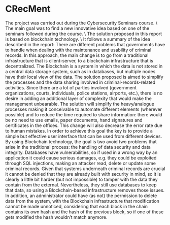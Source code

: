 # CRecMent
The project was carried out during the Cybersecurity Seminars course. \\
The main goal was to find a new innovative idea based on one of the seminars followed during the course. \\
The solution proposed in this report is based on blockchain technology. \\
It follows a summary of the idea described in the report:
There are different problems that governments have to handle when dealing with the maintenance and usability of criminal records. 
In this approach, the main change is to go from a traditional infrastructure that is client-server, to a blockchain infrastructure that is decentralized. 
The Blockchain is a system in which the data is not stored in a central data storage system, such as in databases, but multiple nodes have their local view of the data.
The solution proposed is aimed to simplify the processes and the data sharing involved in criminal-records-related activities. Since there are a lot of parties involved (government organizations, courts, individuals, police stations, airports, etc.), there is no desire in adding an additional layer of complexity that would make the management unbearable.
The solution will simplify the heavy/analogue processes making it conceivable to automate different elements (wherever possible) and to reduce the time required to share information: there would be no need to use emails, paper documents, hand signatures and certificates in the offices. This change will also decrease the error rate due to human mistakes.
In order to achieve this goal the key is to provide a simple but effective user interface that can be used from different devices.
By using Blockchain technology, the goal is two avoid two problems that arise in the traditional process: the handling of data security and data integrity.
Databases have vulnerabilities, so if used in a wrong way by an application it could cause serious damages, e.g. they could be exploited through SQL injections, making an attacker read, delete or update some criminal records.
Given that systems underneath criminal records are crucial it cannot be denied that they are already built with security in mind, so it is clearly a little bit harder (but not impossible) to tamper with the data they contain from the external. 
Nevertheless, they still use databases to keep that data, so using a Blockchain-based infrastructure removes those issues. 
In addition, an administrator could have (as not) the permission to delete data from the system, with the Blockchain infrastructure that modification cannot be made unnoticed, considering that each block in the chain contains its own hash and the hash of the previous block, so if one of these gets modified the hash wouldn’t match anymore.
